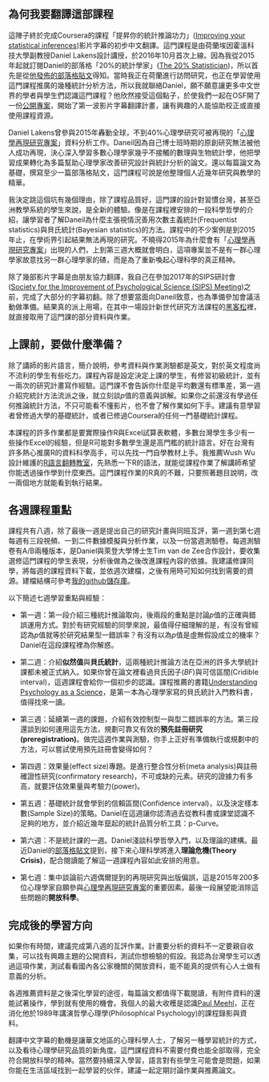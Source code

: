 ## 為何我要翻譯這部課程

這陣子終於完成Coursera的課程「提昇你的統計推論功力」([Improving your statistical inferences][1])影片字幕的初步中文翻譯。這門課程是由荷蘭埃因霍溫科技大學副教授Daniel Lakens設計講授，於2016年10月首次上線。因為我從2015年起就訂閱Daniel的部落格「20%的統計學家」([The 20% Statistician][2])，所以首先是從[他發佈的部落格貼文][3]得知。當時我正在荷蘭進行訪問研究，也正在學習使用這門課程推廣的幾種統計分析方法，所以我就聯絡Daniel，願不願意讓更多中文世界的學者與學生們認識這門課程？他欣然接受這個點子，於使我們一起在OSF開了一份[公開專案][4]，開始了第一波影片字幕翻譯計畫，讓有興趣的人能協助校正或直接使用課程資源。

Daniel Lakens曾參與2015年轟動全球，不到40%心理學研究可被再現的「[心理學再現研究專案][5]」資料分析工作。Daneil因為自己博士班時期的原創研究無法被他人成功再現，決心深入學習多數心理學家幾乎不接觸的數理與生物統計學，他把學習成果轉化為多篇幫助心理學家改善研究設計與統計分析的論文。還以每篇論文為基礎，撰寫至少一篇部落格貼文，這門課程可說是他整理個人近幾年研究與教學的精華。

我決定跳這個坑有幾個理由，除了課程品質好，這門課的設計對習慣台灣，甚至亞洲教學系統的學生來說，是全新的體驗。像是在課程裡安排的一段科學哲學的介紹，讓學習者了解Daneil為什麼主張視情況善用次數主義統計(Frequentist  statistics)與貝氏統計(Bayesian statistics)的方法。課程中的不少案例是到2015年止，在學術界引起結果無法再現的研究。不曉得2015年為什麼會有「[心理學再現研究專案][5]」出現的人們，上到第三週大概就會明白，這項專案並不是有一群心理學家故意找另一群心理學家的碴，而是為了重新喚起心理科學的真正精神。

除了幾部影片字幕是由朋友協力翻譯，我自己在參加2017年的SIPS研討會([Society for the Improvement of Psychological Science (SIPS) Meeting][6])之前，完成了大部分的字幕初翻。除了想要當面向Daneil致意，也為準備參加會議活動做準備。結果真的派上用場，在其中一場設計新世代研究方法課程的[黑客松][7]裡，就直接取用了這門課的部分資料與作業。

## 上課前，要做什麼準備？
 
除了講師的影片語言，簡介說明，參考資料與作業測驗都是英文，對於英文程度尚不流利的學生有些吃力。課程內容是設定決定上課的學生，有修習初級統計，並有一兩次的研究計畫寫作經驗。這門課不會告訴你什麼是平均數還有標準差，第一週介紹完統計方法流派之後，就立刻談*p*值的意義與誤解。如果你之前還沒有學過任何推論統計方法，不只可能看不懂影片，也不會了解作業如何下手。建議有意學習者曾修過大學的基礎統計，或者已修過Coursera的任何一門基礎統計課程。

本課程的許多作業都是要實際操作R與Excel試算表軟體，多數台灣學生多少有一些操作Excel的經驗，但是R可能對多數學生還是高門檻的統計語言。好在台灣有許多熱心推廣R的資料科學高手，可以先找一門自學教材上手。我推薦Wush Wu設計維護的[R語言翻轉教室][8]，先熟悉一下R的語法，就能從課程作業了解講師希望你能透過操作學到什麼東西。這門課程作業的R真的不難，只要照著題目說明，改一兩個地方就能看到執行結果。
 
## 各週課程重點

課程共有八週，除了最後一週是提出自己的研究計畫與同班互評，第一週到第七週每週有三段視頻、一到二件數據模擬與分析作業，以及一份當週測驗卷。每週測驗卷有A/B兩種版本，是Daniel與萊登大學博士生Tim van de Zee合作設計，要收集選修這門課程的學生表現，分析後做為之後改進課程內容的依據。我建議修課同學，將每週的課程資料下載，並依週次建檔，之後有用時可知如何找到需要的資源。建檔結構可參考[我的github儲存庫][9]。

以下簡述七週學習重點與經驗：

- 第一週：第一段介紹三種統計推論取向，後兩段的重點是討論*p*值的正確與錯誤運用方式。對於有研究經驗的同學來說，最值得仔細理解的是，有沒有曾經認為*p*值就等於研究結果型一錯誤率？有沒有以為*p*值是虛無假設成立的機率？Daniel在這段課程裡為你解惑。

- 第二週：介紹**似然值**與**貝氏統計**，這兩種統計推論方法在亞洲的許多大學統計課都未被正式納入。如果你曾在論文裡看過貝氏因子(*BF*)與可信區間(Cridible interval)，這週課程會給你一個初步的認識。課程推薦的書籍[Understanding Psychology as a Science][10]，是第一本為心理學家寫的貝氏統計入門教科書，值得找來一讀。

- 第三週：延續第一週的課題，介紹有效控制型一與型二錯誤率的方法。第三段還談到如何運用這先方法，規劃可靠又有效的**預先註冊研究(preregistration)**。做完這週作業與測驗，你手上正好有準備執行或規劃中的方法，可以嘗試使用預先註冊會變得如何？

- 第四週：效果量(effect size)專題。是進行整合性分析(meta analysis)與註冊確證性研究(confirmatory research)，不可或缺的元素。研究的證據力有多高，就要評估效果量與考驗力(power)。

- 第五週：基礎統計就會學到的信賴區間(Confidence interval)，以及決定樣本數(Sample Size)的策略。Daniel在這週讓你認清過去從教科書或課堂認識不足夠的地方，並介紹近幾年竄起的統計品質分析工具：p-Curve。

- 第六週：不是統計課的一週。Daniel淺談科學哲學入門，以及理論的建構。最近Daniel的[部落格貼文][11]提到，接下來心理科學將進入**理論危機(Theory Crisis)**，配合閱讀能了解這一週課程內容如此安排的用意。

- 第七週：集中談論前六週偶爾提到的再現研究與出版偏誤，這是2015年200多位心理學家自願參與[心理學再現研究專案][5]的重要因素。最後一段展望能消除這些問題的**開放科學**。

## 完成後的學習方向
如果你有時間，建議完成第八週的互評作業。計畫要分析的資料不一定要親自收集，可以找有興趣主題的公開資料，測試你想檢驗的假設。我認為台灣學生可以透過這項作業，測試看看國內各公家機關的開放資料，能不能真的提供有心人士做有意義的分析。

各週推薦資料是之後深化學習的途徑，每篇論文都值得下載閱讀，有附件資料的還能試著操作，學到就有使用的機會。我個人的最大收穫是認識[Paul Meehl][12]，正在消化他於1989年講演哲學心理學(Philosophical Psychology)的課程錄影與資料。

翻譯中文字幕的動機是讓華文地區的心理科學人士，了解另一種學習統計的方式，以及看待心理學研究品質的新角度。這門課程資料不需要付費也能全部取得，完全符合開放科學的精神。當然要持續深入學習，語言對有些學生可能會是問題，如果你能在生活區域找到一起學習的伙伴，建議一起定期討論作業與推薦論文。

[1]: https://www.coursera.org/learn/statistical-inferences/home/welcome

[2]: http://daniellakens.blogspot.tw/

[3]: http://daniellakens.blogspot.tw/2016/10/improving-your-statistical-inferences.html

[4]: https://osf.io/7b6k4/

[5]: http://science.sciencemag.org/content/349/6251/aac4716.full?ijkey=1xgFoCnpLswpk&keytype=ref&siteid=sci

[6]: http://improvingpsych.org/

[7]: https://osf.io/zbwr4/

[8]: http://datascienceandr.org/

[9]: https://github.com/SCgeeker/IST_course_data

[10]: http://www.lifesci.sussex.ac.uk/home/Zoltan_Dienes/inference/index.htm

[11]: http://daniellakens.blogspot.tw/2017/08/towards-more-collaborative-science-with.html

[12]: http://meehl.umn.edu/
